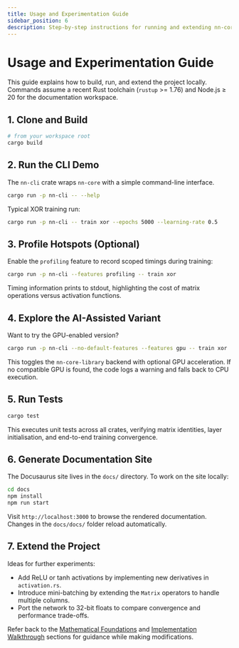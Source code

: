 ```yaml
---
title: Usage and Experimentation Guide
sidebar_position: 6
description: Step-by-step instructions for running and extending nn-core.
---
```


# Usage and Experimentation Guide

This guide explains how to build, run, and extend the project locally. Commands assume a recent Rust toolchain (`rustup` >= 1.76) and Node.js ≥ 20 for the documentation workspace.

## 1. Clone and Build

```bash
# from your workspace root
cargo build
```

## 2. Run the CLI Demo

The `nn-cli` crate wraps `nn-core` with a simple command-line interface.

```bash
cargo run -p nn-cli -- --help
```

Typical XOR training run:

```bash
cargo run -p nn-cli -- train xor --epochs 5000 --learning-rate 0.5
```

## 3. Profile Hotspots (Optional)

Enable the `profiling` feature to record scoped timings during training:

```bash
cargo run -p nn-cli --features profiling -- train xor
```

Timing information prints to stdout, highlighting the cost of matrix operations versus activation functions.

## 4. Explore the AI-Assisted Variant

Want to try the GPU-enabled version?

```bash
cargo run -p nn-cli --no-default-features --features gpu -- train xor
```

This toggles the `nn-core-library` backend with optional GPU acceleration. If no compatible GPU is found, the code logs a warning and falls back to CPU execution.

## 5. Run Tests

```bash
cargo test
```

This executes unit tests across all crates, verifying matrix identities, layer initialisation, and end-to-end training convergence.

## 6. Generate Documentation Site

The Docusaurus site lives in the `docs/` directory. To work on the site locally:

```bash
cd docs
npm install
npm run start
```

Visit `http://localhost:3000` to browse the rendered documentation. Changes in the `docs/docs/` folder reload automatically.

## 7. Extend the Project

Ideas for further experiments:

- Add ReLU or tanh activations by implementing new derivatives in `activation.rs`.
- Introduce mini-batching by extending the `Matrix` operators to handle multiple columns.
- Port the network to 32-bit floats to compare convergence and performance trade-offs.

Refer back to the [Mathematical Foundations](./math-foundations) and [Implementation Walkthrough](./implementation-details) sections for guidance while making modifications.
